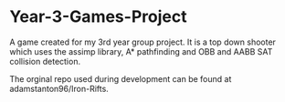 # Year-3-Games-Project
A game created for my 3rd year group project. It is a top down shooter which uses the assimp library, A* pathfinding and 
OBB and AABB SAT collision detection.

The orginal repo used during development can be found at adamstanton96/Iron-Rifts.
